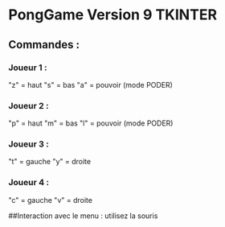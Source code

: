# PongGame Version 9 TKINTER

## Commandes :
### Joueur 1 :
"z" = haut
"s" = bas
"a" = pouvoir (mode PODER)
### Joueur 2 : 
"p" = haut
"m" = bas
"l" = pouvoir (mode PODER)
### Joueur 3 :
"t" = gauche
"y" = droite
### Joueur 4 : 
"c" = gauche
"v" = droite

##Interaction avec le menu :
utilisez la souris
